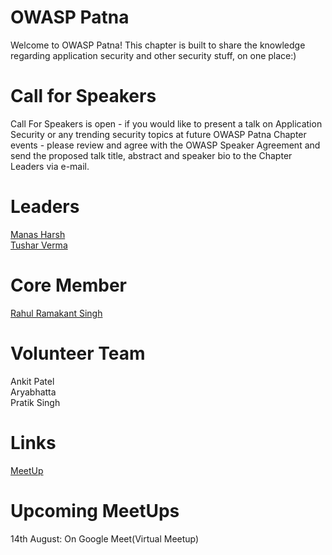 <div>
<h1> OWASP Patna</h1>
<p>
   Welcome to OWASP Patna! This chapter is built to share the knowledge regarding application security and other security stuff, on one place:)
</p>
<div>
<h1>Call for Speakers</h1>
<p>
   Call For Speakers is open - if you would like to present a talk on Application Security or any trending security topics at future OWASP Patna Chapter events - please review  and agree with the OWASP Speaker Agreement and send the proposed talk title, abstract and speaker bio to the Chapter Leaders via e-mail.
</p>
<div>
</div>

<div>
<h1>Leaders</h1>
<a href = "mailto: manas.harsh@owasp.org">Manas Harsh</a>
   <br>
<a href = "mailto: tushar.verma@owasp.org">Tushar Verma</a>
   <div>
<h1>Core Member</h1> 
<a href = "mailto: rs992214@gmail.com">Rahul Ramakant Singh</a>
<div>
</div>
      <div>
         <h1>Volunteer Team</h1>
         <p>
           Ankit Patel
           <br>
            Aryabhatta
           <br> 
            Pratik Singh
           </p>
<div>
   <h1>Links</h1>
   <a href = "https://www.meetup.com/owasp-patna/">MeetUp</a>
   </div>
        <div>
<h1>Upcoming MeetUps</h1>
   <p>
      14th August: On Google Meet(Virtual Meetup)
      </p>
   </div>
 
